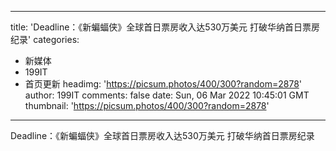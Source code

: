 
---
title: 'Deadline：《新蝙蝠侠》全球首日票房收入达530万美元 打破华纳首日票房纪录'
categories: 
 - 新媒体
 - 199IT
 - 首页更新
headimg: 'https://picsum.photos/400/300?random=2878'
author: 199IT
comments: false
date: Sun, 06 Mar 2022 10:45:01 GMT
thumbnail: 'https://picsum.photos/400/300?random=2878'
---

<div>   
Deadline：《新蝙蝠侠》全球首日票房收入达530万美元 打破华纳首日票房纪录  
</div>
            
